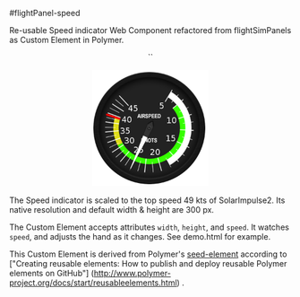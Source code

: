#flightPanel-speed

Re-usable Speed indicator Web Component refactored from flightSimPanels as 
Custom Element in Polymer.

<p align="center">
 `<flightPanel-speed width=200 height=200 speed=25></flightPanel-speed>`
</p>

<p align="center">
  <img src="speedIndicator.png?raw=true" alt="Speed Indicator 200 x 200 px"/>
</p>

The Speed indicator is scaled to the top speed 49 kts of SolarImpulse2.
Its native resolution and default width & height are 300 px.

The Custom Element accepts attributes `width`, `height`, and `speed`.
It watches `speed`, and adjusts the hand as it changes.
See demo.html for example.

This Custom Element is derived from Polymer's 
[seed-element](https://github.com/PolymerLabs/seed-element)
according to 
["Creating reusable elements:
 How to publish and deploy reusable Polymer elements on GitHub"]
(http://www.polymer-project.org/docs/start/reusableelements.html) .
